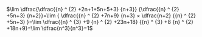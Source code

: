 $\lim \dfrac{\dfrac{{n} ^ {2} +2n+1+5n+5+3}  {n+3}} {\dfrac{{n} ^ {2} +5n+3}  {n+2}}=\lim { \dfrac{{n} ^ {2} +7n+9}  {n+3} × \dfrac{n+2} {{n} ^ {2} +5n+3}  }=\lim \dfrac{{n} ^ {3} +9 {n} ^ {2} +23n+18}  {{n} ^ {3} +8 {n} ^ {2} +18n+9}=\lim \dfrac{n^3}{n^3}=1$